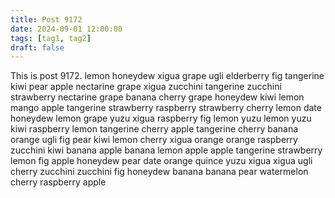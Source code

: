 ```yaml
---
title: Post 9172
date: 2024-09-01 12:00:00
tags: [tag1, tag2]
draft: false
---
```

This is post 9172.
lemon
honeydew
xigua
grape
ugli
elderberry
fig
tangerine
kiwi
pear
apple
nectarine
grape
xigua
zucchini
tangerine
zucchini
strawberry
nectarine
grape
banana
cherry
grape
honeydew
kiwi
lemon
mango
apple
tangerine
strawberry
raspberry
strawberry
cherry
lemon
date
honeydew
lemon
grape
yuzu
xigua
raspberry
fig
lemon
yuzu
lemon
yuzu
kiwi
raspberry
lemon
tangerine
cherry
apple
tangerine
cherry
banana
orange
ugli
fig
pear
kiwi
lemon
cherry
xigua
orange
orange
raspberry
zucchini
kiwi
banana
apple
banana
lemon
apple
apple
tangerine
strawberry
lemon
fig
apple
honeydew
pear
date
orange
quince
yuzu
xigua
xigua
ugli
cherry
zucchini
zucchini
fig
honeydew
banana
banana
pear
watermelon
cherry
raspberry
apple
